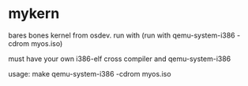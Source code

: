 # mykern
bares bones kernel from osdev. run with (run with qemu-system-i386 -cdrom myos.iso)

must have your own i386-elf cross compiler and qemu-system-i386

usage:
  make
  qemu-system-i386 -cdrom myos.iso
